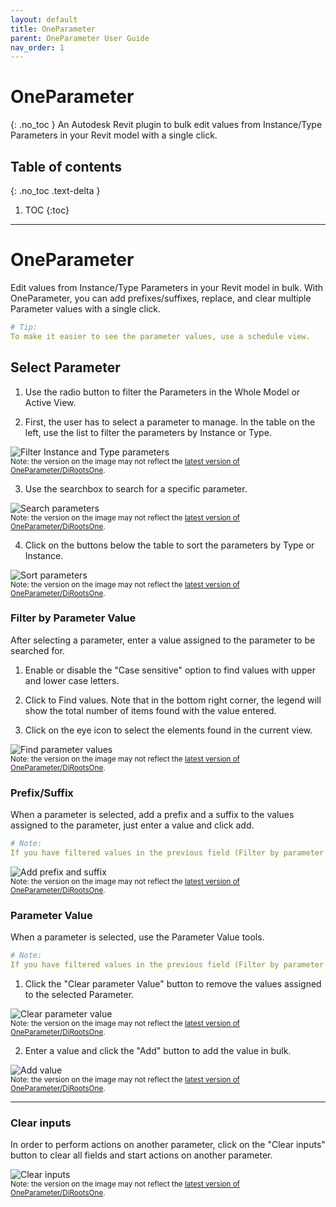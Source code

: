 ```yaml
---
layout: default
title: OneParameter
parent: OneParameter User Guide
nav_order: 1
---
```


# OneParameter
{: .no_toc }
An Autodesk Revit plugin to bulk edit values from Instance/Type Parameters in your Revit model with a single click.
## Table of contents
{: .no_toc .text-delta }

1. TOC
{:toc}

---

# OneParameter

Edit values from Instance/Type Parameters in your Revit model in bulk. With OneParameter, you can add prefixes/suffixes, replace, and clear multiple Parameter values with a single click.

```yaml
# Tip:  
To make it easier to see the parameter values, use a schedule view.
```

## Select Parameter

1. Use the radio button to filter the Parameters in the Whole Model or Active View.

2. First, the user has to select a parameter to manage. In the table on the left, use the list to filter the parameters by Instance or Type.

![Filter Instance and Type parameters](../../../assets\images\OneParameter\OP-FilterInstanceType.gif)  
<sub>Note: the version on the image may not reflect the [latest version of OneParameter/DiRootsOne](https://diroots.com/revit-plugins/dirootsone/).</sub>

3. Use the searchbox to search for a specific parameter.

![Search parameters](../../../assets\images\OneParameter\OP-Search.gif)  
<sub>Note: the version on the image may not reflect the [latest version of OneParameter/DiRootsOne](https://diroots.com/revit-plugins/dirootsone/).</sub>

4. Click on the buttons below the table to sort the parameters by Type or Instance.

![Sort parameters](../../../assets\images\OneParameter\OP-Sort.gif)  
<sub>Note: the version on the image may not reflect the [latest version of OneParameter/DiRootsOne](https://diroots.com/revit-plugins/dirootsone/).</sub>

### Filter by Parameter Value

After selecting a parameter, enter a value assigned to the parameter to be searched for.

1. Enable or disable the "Case sensitive" option to find values with upper and lower case letters. 

2. Click to Find values. Note that in the bottom right corner, the legend will show the total number of items found with the value entered.

3. Click on the eye icon to select the elements found in the current view.

![Find parameter values](../../../assets\images\OneParameter\OP-FilterValue.gif)  
<sub>Note: the version on the image may not reflect the [latest version of OneParameter/DiRootsOne](https://diroots.com/revit-plugins/dirootsone/).</sub>

### Prefix/Suffix

When a parameter is selected, add a prefix and a suffix to the values assigned to the parameter, just enter a value and click add.

```yaml
# Note:  
If you have filtered values in the previous field (Filter by parameter value), the prefix and suffix added will only be assigned to the filtered values. If there is no filtered parameter, the suffix and prefix will be added to all the values of the selected parameter.
```

![Add prefix and suffix](../../../assets\images\OneParameter\OP-PrefixSuffix.gif)  
<sub>Note: the version on the image may not reflect the [latest version of OneParameter/DiRootsOne](https://diroots.com/revit-plugins/dirootsone/).</sub>

### Parameter Value

When a parameter is selected, use the Parameter Value tools.

```yaml
# Note:  
If you have filtered values in the previous field (Filter by parameter value), the actions in the Parameter Value section will only be assigned to the filtered values. If there is no filtered parameter, the actions in the Parameter Value section will be applied to all values of the selected parameter.
```

1. Click the "Clear parameter Value" button to remove the values assigned to the selected Parameter.

![Clear parameter value](../../../assets\images\OneParameter\OP-ClearValue.gif)  
<sub>Note: the version on the image may not reflect the [latest version of OneParameter/DiRootsOne](https://diroots.com/revit-plugins/dirootsone/).</sub>

2. Enter a value and click the "Add" button to add the value in bulk.

![Add value](../../../assets\images\OneParameter\OP-Add.gif)  
<sub>Note: the version on the image may not reflect the [latest version of OneParameter/DiRootsOne](https://diroots.com/revit-plugins/dirootsone/).</sub>

---

### Clear inputs

In order to perform actions on another parameter, click on the "Clear inputs" button to clear all fields and start actions on another parameter.

![Clear inputs](../../../assets\images\OneParameter\OP-ClearInput.gif)  
<sub>Note: the version on the image may not reflect the [latest version of OneParameter/DiRootsOne](https://diroots.com/revit-plugins/dirootsone/).</sub>
